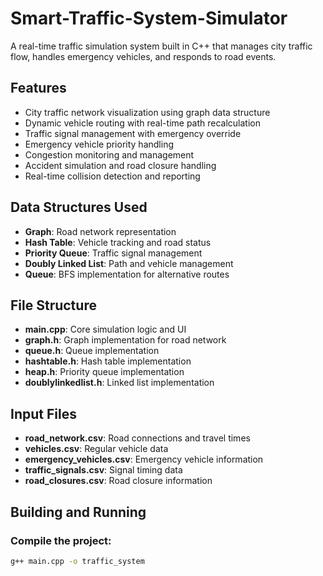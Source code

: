 # Smart-Traffic-System-Simulator

A real-time traffic simulation system built in C++ that manages city traffic flow, handles emergency vehicles, and responds to road events.

## Features

- City traffic network visualization using graph data structure
- Dynamic vehicle routing with real-time path recalculation
- Traffic signal management with emergency override
- Emergency vehicle priority handling
- Congestion monitoring and management
- Accident simulation and road closure handling
- Real-time collision detection and reporting

## Data Structures Used

- **Graph**: Road network representation
- **Hash Table**: Vehicle tracking and road status
- **Priority Queue**: Traffic signal management
- **Doubly Linked List**: Path and vehicle management
- **Queue**: BFS implementation for alternative routes

## File Structure

- **main.cpp**: Core simulation logic and UI
- **graph.h**: Graph implementation for road network
- **queue.h**: Queue implementation
- **hashtable.h**: Hash table implementation
- **heap.h**: Priority queue implementation
- **doublylinkedlist.h**: Linked list implementation

## Input Files

- **road_network.csv**: Road connections and travel times
- **vehicles.csv**: Regular vehicle data
- **emergency_vehicles.csv**: Emergency vehicle information
- **traffic_signals.csv**: Signal timing data
- **road_closures.csv**: Road closure information

## Building and Running

### Compile the project:

```bash
g++ main.cpp -o traffic_system

